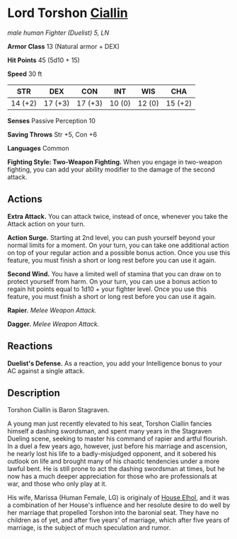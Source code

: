 # Lord Torshon [Ciallin](../Organizations/Houses/Ciallin.md)
*male human Fighter (Duelist) 5, LN*

**Armor Class** 13 (Natural armor + DEX)

**Hit Points** 45 (5d10 + 15)

**Speed** 30 ft

**STR**|**DEX**|**CON**|**INT**|**WIS**|**CHA**
-------|-------|-------|-------|-------|-------
14 (+2)|17 (+3)|17 (+3)|10 (0) | 12 (0)|15 (+2)

**Senses** Passive Perception 10

**Saving Throws** Str +5, Con +6

**Languages** Common

**Fighting Style: Two-Weapon Fighting.** When you engage in two-weapon fighting, you can add your ability modifier to the damage of the second attack.

## Actions
**Extra Attack.** You can attack twice, instead of once, whenever you take the Attack action on your turn.

**Action Surge.** Starting at 2nd level, you can push yourself beyond your normal limits for a moment. On your turn, you can take one additional action on top of your regular action and a possible bonus action. Once you use this feature, you must finish a short or long rest before you can use it again.

**Second Wind.** You have a limited well of stamina that you can draw on to protect yourself from harm. On your turn, you can use a bonus action to regain hit points equal to 1d10 + your fighter level. Once you use this feature, you must finish a short or long rest before you can use it again.

**Rapier.** *Melee Weapon Attack.*

**Dagger.** *Melee Weapon Attack.*

## Reactions
**Duelist's Defense.** As a reaction, you add your Intelligence bonus to your AC against a single attack.

## Description
Torshon Ciallin is Baron Stagraven.

A young man just recently elevated to his seat, Torshon Ciallin fancies himself a dashing swordsman, and spent many years in the Stagraven Dueling scene, seeking to master his command of rapier and artful flourish. In a duel a few years ago, however, just before his marriage and ascension, he nearly lost his life to a badly-misjudged opponent, and it sobered his outlook on life and brought many of his chaotic tendencies under a more lawful bent. He is still prone to act the dashing swordsman at times, but he now has a much deeper appreciation for those who are professionals at war, and those who only play at it.

His wife, Marissa (Human Female, LG) is originaly of [House Elhol](../Organizations/Houses/Elhol.md), and it was a combination of her House's influence and her resolute desire to do well by her marriage that propelled Torshon into the baronial seat. They have no children as of yet, and after five years' of marriage, which after five years of marriage, is the subject of much speculation and rumor.
